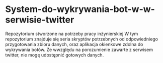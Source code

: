 # System-do-wykrywania-bot-w-w-serwisie-twitter
Repozytorium stworzone na potrzeby pracy inżynierskiej
W tym repozytorium znajduje się seria skryptów potrzebnych od odpowiedniego przygotowania zbioru danych, oraz aplikacja okienkowe zdolna do wykrywania botów.
Ze wwzględu na porozumienie zawarte z serwisem twitter, nie mogę udostępnić gotowych danych.
